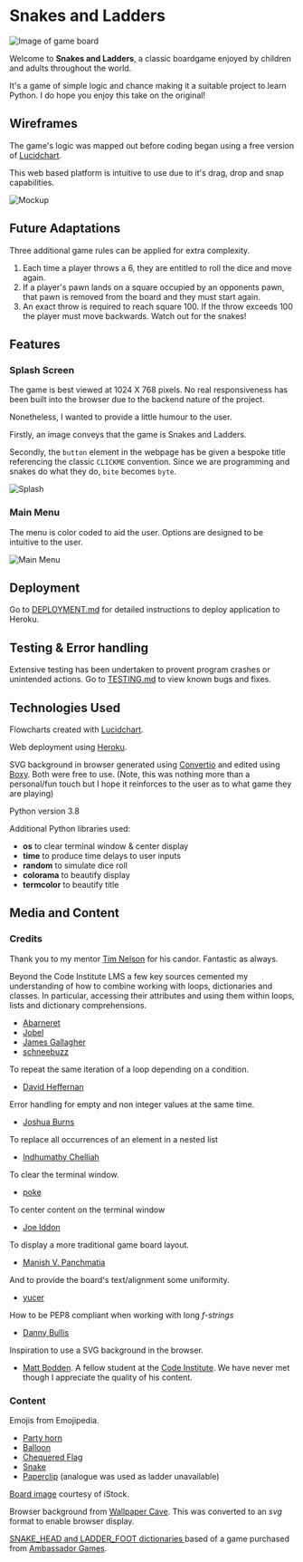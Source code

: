 # **Snakes and Ladders**
![Image of game board](docs/readme/game-image.png "Image of game board") 

Welcome to **Snakes and Ladders**, a classic boardgame enjoyed by children and adults throughout the world.

It's a game of simple logic and chance making it a suitable project to learn Python. 
I do hope you enjoy this take on the original!

## Wireframes
The game's logic was mapped out before coding began using a free version of [Lucidchart](https://www.lucidchart.com/pages/).

This web based platform is intuitive to use due to it's drag, drop and snap capabilities.

![Mockup](docs/wireframes/flowchart.png "Game logic flowchart") 

## Future Adaptations
Three additional game rules can be applied for extra complexity.

1. Each time a player throws a 6, they are entitled to roll the dice and move again.
2. If a player's pawn lands on a square occupied by an opponents pawn, that pawn is removed from the board and they must start again. 
3. An exact throw is required to reach square 100.  If the throw exceeds 100 the player must move backwards. Watch out for the snakes!

## Features
### Splash Screen
The game is best viewed at 1024 X 768 pixels.  No real responsiveness has been built into the browser due to the backend nature of the project.

Nonetheless, I wanted to provide a little humour to the user.

Firstly, an image conveys that the game is Snakes and Ladders.

Secondly, the `button` element in the webpage has be given a bespoke title referencing the classic `CLICKME` convention.  Since we are programming and snakes do what they do, `bite` becomes `byte`. 

![Splash](docs/readme/live-deployment/splash.png "Splash") 

### Main Menu
The menu is color coded to aid the user.  Options are designed to be intuitive to the user.

![Main Menu](docs/readme/live-deployment/main-menu.png "Main Menu") 


## Deployment
Go to [DEPLOYMENT.md](DEPLOYMENT.md) for detailed instructions to deploy application to Heroku.

## Testing & Error handling
Extensive testing has been undertaken to provent program crashes or unintended actions.
Go to [TESTING.md](TESTING.md) to view known bugs and fixes.

## Technologies Used
Flowcharts created with [Lucidchart](https://www.lucidchart.com/pages/).

Web deployment using [Heroku](https://www.heroku.com/about).

SVG background in browser generated using [Convertio](https://convertio.co/) and edited using [Boxy](https://boxy-svg.com/).  Both were free to use.
(Note, this was nothing more than a personal/fun touch but I hope it reinforces to the user as to what game they are playing)

Python version 3.8

Additional Python libraries used:
- **os** to clear terminal window & center display
- **time** to produce time delays to user inputs
- **random** to simulate dice roll
- **colorama** to beautify display
- **termcolor** to beautify title

## Media and Content
### Credits
Thank you to my mentor [Tim Nelson](https://tim.2bn.dev/) for his candor.  Fantastic as always.

Beyond the Code Institute LMS a few key sources cemented my understanding of how to combine working with loops, dictionaries and classes. In particular, accessing their attributes and using them within loops, lists and dictionary comprehensions.

- [Abarneret](https://stackoverflow.com/a/17662224)
- [Jobel](https://stackoverflow.com/a/41720350)
- [James Gallagher](https://careerkarma.com/blog/python-convert-list-to-dictionary/)
- [schneebuzz](https://stackoverflow.com/a/59999615)

To repeat the same iteration of a loop depending on a condition.
- [David Heffernan](https://stackoverflow.com/a/7293992)

Error handling for empty and non integer values at the same time.
- [Joshua Burns](https://stackoverflow.com/a/4994509)

To replace all occurrences of an element in a nested list
- [Indhumathy Chelliah](https://betterprogramming.pub/10-important-tips-for-using-nested-lists-in-python-38ceca68be35)

To clear the terminal window.
- [poke](https://stackoverflow.com/a/2084628)

To center content on the terminal window
- [Joe Iddon](https://stackoverflow.com/a/52138950)

To display a more traditional game board layout.
- [Manish V. Panchmatia](https://stackoverflow.com/a/55241525)

And to provide the board's text/alignment some uniformity.
- [yucer](https://stackoverflow.com/q/40999973)

How to be PEP8 compliant when working with long *f-strings*
- [Danny Bullis](https://stackoverflow.com/a/69908278)

Inspiration to use a SVG background in the browser.
- [Matt Bodden](https://github.com/MattBCoding). A fellow student at the [Code Institute](https://codeinstitute.net/).  We have never met though I appreciate the quality of his content.

### Content
Emojis from Emojipedia.
- [Party horn](https://emojipedia.org/party-popper/)
- [Balloon](https://emojipedia.org/balloon/)
- [Chequered Flag](https://emojipedia.org/chequered-flag/)
- [Snake](https://emojipedia.org/snake/)
- [Paperclip](https://emojipedia.org/linked-paperclips/) (analogue was used as ladder unavailable)

[Board image](https://www.istockphoto.com/vector/snakes-and-ladders-black-and-white-gm1066160462-285104267 "Board image") courtesy of iStock.

Browser background from [Wallpaper Cave](https://wallpapercave.com/w/wp9142232). This was converted to an *svg* format to enable browser display.

[SNAKE_HEAD and LADDER_FOOT dictionaries ](docs/readme/own-gameboard.png "Own Gameboard") based of a game purchased from [Ambassador Games](http://www.ambassadorgames.com/craftsman-deluxe-game-house.htm).
